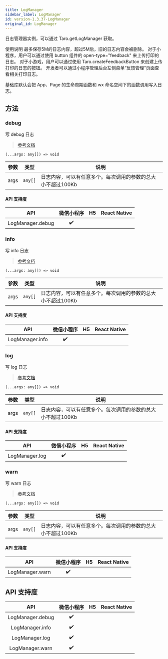 ```yaml
---
title: LogManager
sidebar_label: LogManager
id: version-1.3.37-LogManager
original_id: LogManager
---
```


日志管理器实例，可以通过 Taro.getLogManager 获取。

使用说明
最多保存5M的日志内容，超过5M后，旧的日志内容会被删除。
对于小程序，用户可以通过使用 button 组件的 open-type="feedback" 来上传打印的日志。
对于小游戏，用户可以通过使用 Taro.createFeedbackButton 来创建上传打印的日志的按钮。
开发者可以通过小程序管理后台左侧菜单“反馈管理”页面查看相关打印日志。

基础库默认会把 App、Page 的生命周期函数和 wx 命名空间下的函数调用写入日志。

## 方法

### debug

写 debug 日志

> [参考文档](https://developers.weixin.qq.com/miniprogram/dev/api/base/debug/LogManager.debug.html)

```tsx
(...args: any[]) => void
```

| 参数 | 类型 | 说明 |
| --- | --- | --- |
| args | `any[]` | 日志内容，可以有任意多个。每次调用的参数的总大小不超过100Kb |

#### API 支持度

| API | 微信小程序 | H5 | React Native |
| :---: | :---: | :---: | :---: |
| LogManager.debug | ✔️ |  |  |

### info

写 info 日志

> [参考文档](https://developers.weixin.qq.com/miniprogram/dev/api/base/debug/LogManager.info.html)

```tsx
(...args: any[]) => void
```

| 参数 | 类型 | 说明 |
| --- | --- | --- |
| args | `any[]` | 日志内容，可以有任意多个。每次调用的参数的总大小不超过100Kb |

#### API 支持度

| API | 微信小程序 | H5 | React Native |
| :---: | :---: | :---: | :---: |
| LogManager.info | ✔️ |  |  |

### log

写 log 日志

> [参考文档](https://developers.weixin.qq.com/miniprogram/dev/api/base/debug/LogManager.log.html)

```tsx
(...args: any[]) => void
```

| 参数 | 类型 | 说明 |
| --- | --- | --- |
| args | `any[]` | 日志内容，可以有任意多个。每次调用的参数的总大小不超过100Kb |

#### API 支持度

| API | 微信小程序 | H5 | React Native |
| :---: | :---: | :---: | :---: |
| LogManager.log | ✔️ |  |  |

### warn

写 warn 日志

> [参考文档](https://developers.weixin.qq.com/miniprogram/dev/api/base/debug/LogManager.warn.html)

```tsx
(...args: any[]) => void
```

| 参数 | 类型 | 说明 |
| --- | --- | --- |
| args | `any[]` | 日志内容，可以有任意多个。每次调用的参数的总大小不超过100Kb |

#### API 支持度

| API | 微信小程序 | H5 | React Native |
| :---: | :---: | :---: | :---: |
| LogManager.warn | ✔️ |  |  |

## API 支持度

| API | 微信小程序 | H5 | React Native |
| :---: | :---: | :---: | :---: |
| LogManager.debug | ✔️ |  |  |
| LogManager.info | ✔️ |  |  |
| LogManager.log | ✔️ |  |  |
| LogManager.warn | ✔️ |  |  |
